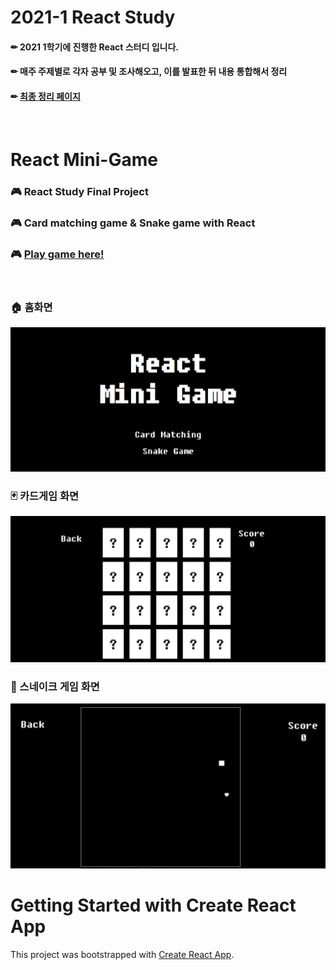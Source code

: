 # 2021-1 React Study

#### ✏ 2021 1학기에 진행한 React 스터디 입니다.<br>
#### ✏ 매주 주제별로 각자 공부 및 조사해오고, 이를 발표한 뒤 내용 통합해서 정리
#### ✏ [최종 정리 페이지](https://www.notion.so/Wiki-509b2109f078431ebf39832d9ecb867e)
<br>

# React Mini-Game
### 🎮 React Study Final Project<br>
### 🎮 Card matching game & Snake game with React
### 🎮 [Play game here!](https://wish0ne.github.io/Mini-Game) 

<br>


 ### 🏠 홈화면
![Home](./img/홈화면.png) 
### 🃏 카드게임 화면
![Card Game](./img/카드게임.png)
### 🐍 스네이크 게임 화면
![Snake Game](./img/스네이크게임.png )
<br>

# Getting Started with Create React App
This project was bootstrapped with [Create React App](https://github.com/facebook/create-react-app).
